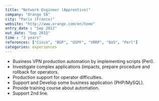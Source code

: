 ```yaml
---
title: "Network Engineer (Apprentice)"
company: "Orange SA"
city: "Paris (France)"
website: "http://www.orange.com/en/home"
entry_date : "Sep 2012"
out_date: "Sep 2015"
time : "3 years"
references: ["Cisco", "BGP", "OSPF", "VRRP", "QoS", "Perl"]
categories: experiences
---
```


* Business VPN production automation by implementing scripts (Perl).
* Investigate complex applications (impacts, prepare procedure and rollback for
operators.
* Production support for operator difficulties.
* Support and Develop some business application (PHP/MySQL).
* Provide training course about automation.
* Support 2nd line.
